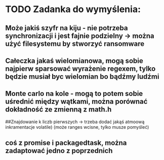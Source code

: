 # TODO Zadanka do wymyślenia:
## Może jakiś szyfr na kiju - nie potrzeba synchronizacji i jest fajnie podzielny -> można użyć filesystemu by stworzyć ransomware
## Całeczka jakaś wielomianowa, mogą sobie najpierw sparsować wyrażenie regexem, tylko będzie musiał byc wielomian bo bądźmy ludźmi
## Monte carlo na kole - mogą to potem sobie uśrednić między wątkami, można porównać dokładność ze zmienną z math.h
##Znajdowanie k liczb pierwszych -> trzeba dodać jakąś atmoową inkramentacje volatile) (może ranges wcisne, tylko musze pomyśleć)
## coś z promise i packagedtask, można zadaptować jedno z poprzednich
